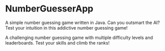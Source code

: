 # NumberGuesserApp
A simple number guessing game written in Java. Can you outsmart the AI? Test your intuition in this addictive number guessing game!

A challenging number guessing game with multiple difficulty levels and leaderboards. Test your skills and climb the ranks!
